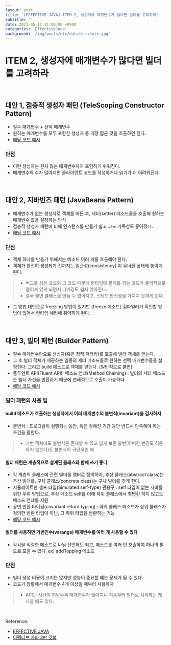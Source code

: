 ```yaml
---
layout: post
title: '[EFFECTIVE JAVA] ITEM 2, 생성자에 매개변수가 많다면 빌더를 고려하라'
subtitle: ''
date: 2023-05-17 11:00:00 +0900
categories: 'EffectiveJava'
background: '/img/posts/etc/datastructure.jpg'
---
```


# ITEM 2, 생성자에 매개변수가 많다면 빌더를 고려하라

<br>

## 대안 1, 점층적 생성자 패턴 (TeleScoping Constructor Pattern) 

- 필수 매개변수 + 선택 매개변수
- 원하는 매개변수를 모두 포함한 생성자 중 가장 짧은 것을 호출하면 된다.
- [해당 코드 예시](https://github.com/WegraLee/effective-java-3e-source-code/blob/master/src/effectivejava/chapter2/item2/telescopingconstructor/NutritionFacts.java)

### 단점 

- 이런 생성자는 원치 않는 매개변수까지 포함하기 쉬워진다.
- 매개변수의 수가 많아지면 클라이언트 코드를 작성하거나 읽기가 더 어려워진다. 

<br>

## 대안 2, 지바빈즈 패턴 (JavaBeans Pattern)

- 매개변수가 없는 생성자로 객체를 마든 후, 세터(setter) 메소드들을 호출해 원하는 매개변수 값을 설정하는 방식
- 점층적 생성자 패턴에 비해 인스턴스를 만들기 쉽고 코드 가독성도 좋아졌다. 
- [해당 코드 예시](https://github.com/WegraLee/effective-java-3e-source-code/blob/master/src/effectivejava/chapter2/item2/javabeans/NutritionFacts.java)


### 단점

- 객체 하나를 만들기 위해서는 메소드 여러 개를 호출해야 한다.
- 객체가 완전히 생성되기 전까지는 일관성(consistency) 이 무너진 상태에 놓이게 된다.
> - 버그를 심은 코드와 그 코드 때문에 런타임에 문제를 겪는 코드가 물리적으로 떨어져 있게 되면서 디버깅도 쉽지 않아진다.
> - 결국 불변 클래스를 만들 수 없어지고, 스레드 안전성을 가지지 못하게 된다. 
- 그 방법 대안으로 freezing 방법이 있지만 (freeze 메소드) 컴파일러가 확인할 방법이 없어서 런타임 에러에 취약하게 된다.

<br>

## 대안 3, 빌더 패턴 (Builder Pattern)

- 필수 매개변수만으로 생성자(혹은 정적 팩터리)를 호출해 빌더 객체를 얻는다.
- 그 후 빌더 객체가 제공하는 일종의 세터 메소드들로 원하는 선택 매개변수들을 설정한다. 그리고 build 메소드로 객체를 얻는다. (일반적으로 불변)
- 플루언트 API(Fluent API), 메소드 연쇄(Method Chaining) : 빌더의 세터 메소드는 빌더 자신을 반환하기 때문에 연쇄적으로 호출이 가능하다.
- [해당 코드 예시](https://github.com/WegraLee/effective-java-3e-source-code/blob/master/src/effectivejava/chapter2/item2/builder/NutritionFacts.java)

### 빌더 패턴의 사용 팁

#### build 메소드가 호출하는 생성자에서 어러 매개변수의 불변식(invariant)을 검사하자
- 불변식 : 프로그램이 실행되는 동안, 혹은 정해진 기간 동안 반드시 만족해야 하는 조건을 말한다.
> - 가변 객체에도 불변식은 존재할 수 있고 넓게 보면 불변(어떠한 변경도 허용하지 않는다)도 불변식의 극단적인 예

#### 빌더 패턴은 계층적으로 설계된 클래스와 함께 쓰기 좋다
- 각 계층의 클래스에 관련 빌더를 멤버로 정의하자, 추상 클래스(abstract class)는 추상 빌더를, 구체 클래스(concrete class)는 구체 빌더를 갖게 한다.
- 시뮬레이트한 셀프 타입(Simulated self-type) 관용구 : self 타입이 없는 자바를 위한 우회 방법으로, 추상 메소드 self를 더해 하위 클래스에서 형변환 하지 않고도 메소드 연쇄를 지원
- 공변 반환 타이핑(covariant return typing) : 하위 클래스 메소드가 상위 클래스가 정의한 반환 타입이 아닌, 그 하위 타입을 반환하는 기능
- [해당 코드 예시](https://github.com/WegraLee/effective-java-3e-source-code/tree/master/src/effectivejava/chapter2/item2/hierarchicalbuilder)

#### 빌더를 사용하면 가변인수(varangs) 매개변수를 여러 개 사용할 수 있다
- 각각을 적절한 메소드로 나눠 선언해도 되고, 메소드를 여러 번 호출하여 하나의 필드로 모을 수 있다. ex) addTopping 메소드

### 단점
- 빌더 생성 비용이 크지는 않지만 성능이 중요할 떄는 문제가 될 수 있다.
- 코드가 장황해서 매개변수 4개 이상일 때부터 사용하자
> - API는 시간이 지날수록 매개변수가 많아지니 처음부터 빌더로 시작하는 게 나을 때도 있다.

<br>

Reference:

- [EFFECTIVE JAVA](https://front.wemakeprice.com/product/121854081?search_keyword=%25EC%259D%25B4%25ED%258E%2599%25ED%258B%25B0%25EB%25B8%258C%2520%25EC%259E%2590%25EB%25B0%2594&_service=5&_no=1)
- [이펙티브 자바 3판 깃헙](https://github.com/WegraLee/effective-java-3e-source-code)